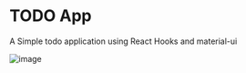 # TODO App

A Simple todo application using React Hooks and material-ui

![image](https://user-images.githubusercontent.com/9304620/71643548-2946f000-2ce1-11ea-91a8-501029974080.png)


